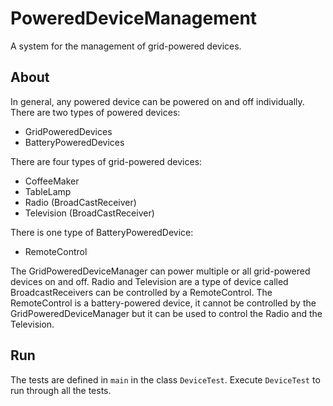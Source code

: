 # PoweredDeviceManagement
A system for the management of grid-powered devices.

## About
In general, any powered device can be powered on and off individually. There are two types of powered devices:
- GridPoweredDevices
- BatteryPoweredDevices

There are four types of grid-powered devices:
- CoffeeMaker
- TableLamp
- Radio (BroadCastReceiver)
- Television (BroadCastReceiver)

There is one type of BatteryPoweredDevice:
- RemoteControl

The GridPoweredDeviceManager can power multiple or all grid-powered devices on and off. Radio and Television are a type of device called BroadcastReceivers can be controlled by a RemoteControl. The RemoteControl is a battery-powered device, it cannot be controlled by the GridPoweredDeviceManager but it can be used to control the Radio and the Television.

## Run
The tests are defined in `main` in the class `DeviceTest`. Execute `DeviceTest` to run through all the tests.
